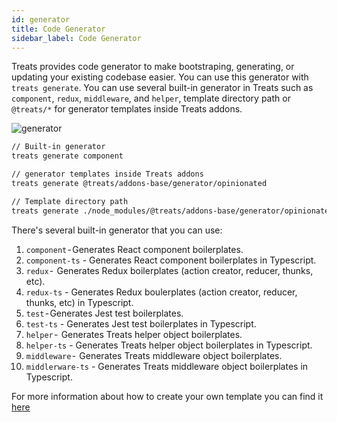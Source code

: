 ```yaml
---
id: generator
title: Code Generator
sidebar_label: Code Generator
---
```


Treats provides code generator to make bootstraping, generating, or updating your existing codebase easier. You can use this generator with `treats generate`. You can use several built-in generator in Treats such as `component`, `redux`, `middleware`, and `helper`, template directory path or `@treats/*` for generator templates inside Treats addons.

![generator](assets/generator.gif)

```sh
// Built-in generator
treats generate component

// generator templates inside Treats addons
treats generate @treats/addons-base/generator/opinionated

// Template directory path
treats generate ./node_modules/@treats/addons-base/generator/opinionated
```
There's several built-in generator that you can use:
1. `component` - Generates React component boilerplates.
2. `component-ts` - Generates React component boilerplates in Typescript.
3. `redux` -  Generates Redux boilerplates (action creator, reducer, thunks, etc).
4. `redux-ts` - Generates Redux boulerplates (action creator, reducer, thunks, etc) in Typescript.
5. `test` - Generates Jest test boilerplates.
6. `test-ts` - Generates Jest test boilerplates in Typescript.
7. `helper` -  Generates Treats helper object boilerplates.
8. `helper-ts` - Generates Treats helper object boilerplates in Typescript.
9. `middleware` -  Generates Treats middleware object boilerplates.
10. `middlerware-ts` - Generates Treats middleware object boilerplates in Typescript.

For more information about how to create your own template you can find it [here][authoring-addons-generators]

[authoring-addons-generators]: ../authoring-addons/generator.html
